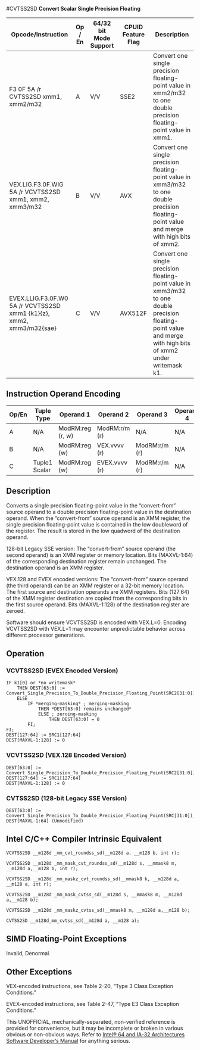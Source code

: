 #CVTSS2SD
**Convert Scalar Single Precision Floating**

| Opcode/Instruction                                                   | Op / En | 64/32 bit Mode Support | CPUID Feature Flag | Description                                                                                                                                                     |
| -------------------------------------------------------------------- | ------- | ---------------------- | ------------------ | --------------------------------------------------------------------------------------------------------------------------------------------------------------- |
| F3 0F 5A /r CVTSS2SD xmm1, xmm2/m32                                  | A       | V/V                    | SSE2               | Convert one single precision floating-point value in xmm2/m32 to one double precision floating-point value in xmm1.                                             |
| VEX.LIG.F3.0F.WIG 5A /r VCVTSS2SD xmm1, xmm2, xmm3/m32               | B       | V/V                    | AVX                | Convert one single precision floating-point value in xmm3/m32 to one double precision floating-point value and merge with high bits of xmm2.                    |
| EVEX.LLIG.F3.0F.W0 5A /r VCVTSS2SD xmm1 {k1}{z}, xmm2, xmm3/m32{sae} | C       | V/V                    | AVX512F            | Convert one single precision floating-point value in xmm3/m32 to one double precision floating-point value and merge with high bits of xmm2 under writemask k1. |

## Instruction Operand Encoding

| Op/En | Tuple Type    | Operand 1        | Operand 2     | Operand 3     | Operand 4 |
| ----- | ------------- | ---------------- | ------------- | ------------- | --------- |
| A     | N/A           | ModRM:reg (r, w) | ModRM:r/m (r) | N/A           | N/A       |
| B     | N/A           | ModRM:reg (w)    | VEX.vvvv (r)  | ModRM:r/m (r) | N/A       |
| C     | Tuple1 Scalar | ModRM:reg (w)    | EVEX.vvvv (r) | ModRM:r/m (r) | N/A       |

## Description

Converts a single precision floating-point value in the “convert-from” source operand to a double precision floating-point value in the destination operand. When the “convert-from” source operand is an XMM register, the single precision floating-point value is contained in the low doubleword of the register. The result is stored in the low quadword of the destination operand.

128-bit Legacy SSE version: The “convert-from” source operand (the second operand) is an XMM register or memory location. Bits (MAXVL-1:64) of the corresponding destination register remain unchanged. The destination operand is an XMM register.

VEX.128 and EVEX encoded versions: The “convert-from” source operand (the third operand) can be an XMM register or a 32-bit memory location. The first source and destination operands are XMM registers. Bits (127:64) of the XMM register destination are copied from the corresponding bits in the first source operand. Bits (MAXVL-1:128) of the destination register are zeroed.

Software should ensure VCVTSS2SD is encoded with VEX.L=0. Encoding VCVTSS2SD with VEX.L=1 may encounter unpredictable behavior across different processor generations.

## Operation

### VCVTSS2SD (EVEX Encoded Version)

```
IF k1[0] or *no writemask*
    THEN DEST[63:0] := Convert_Single_Precision_To_Double_Precision_Floating_Point(SRC2[31:0]);
    ELSE
        IF *merging-masking* ; merging-masking
            THEN *DEST[63:0] remains unchanged*
            ELSE ; zeroing-masking
                THEN DEST[63:0] = 0
        FI;
FI;
DEST[127:64] := SRC1[127:64]
DEST[MAXVL-1:128] := 0

```

### VCVTSS2SD (VEX.128 Encoded Version)

```
DEST[63:0] := Convert_Single_Precision_To_Double_Precision_Floating_Point(SRC2[31:0])
DEST[127:64] := SRC1[127:64]
DEST[MAXVL-1:128] := 0

```

### CVTSS2SD (128-bit Legacy SSE Version)

```
DEST[63:0] := Convert_Single_Precision_To_Double_Precision_Floating_Point(SRC[31:0]);
DEST[MAXVL-1:64] (Unmodified)

```

## Intel C/C++ Compiler Intrinsic Equivalent

```
VCVTSS2SD __m128d _mm_cvt_roundss_sd(__m128d a, __m128 b, int r);

```

```
VCVTSS2SD __m128d _mm_mask_cvt_roundss_sd(__m128d s, __mmask8 m, __m128d a,__m128 b, int r);

```

```
VCVTSS2SD __m128d _mm_maskz_cvt_roundss_sd(__mmask8 k, __m128d a, __m128 a, int r);

```

```
VCVTSS2SD __m128d _mm_mask_cvtss_sd(__m128d s, __mmask8 m, __m128d a,__m128 b);

```

```
VCVTSS2SD __m128d _mm_maskz_cvtss_sd(__mmask8 m, __m128d a,__m128 b);

```

```
CVTSS2SD __m128d_mm_cvtss_sd(__m128d a, __m128 a);

```

## SIMD Floating-Point Exceptions

Invalid, Denormal.

## Other Exceptions

VEX-encoded instructions, see Table 2-20, “Type 3 Class Exception Conditions.”

EVEX-encoded instructions, see Table 2-47, “Type E3 Class Exception Conditions.”

This UNOFFICIAL, mechanically-separated, non-verified reference is provided for convenience, but it may be
incomplete or broken in various obvious or non-obvious
ways. Refer to [Intel® 64 and IA-32 Architectures Software Developer’s Manual](https://software.intel.com/en-us/download/intel-64-and-ia-32-architectures-sdm-combined-volumes-1-2a-2b-2c-2d-3a-3b-3c-3d-and-4) for anything serious.
